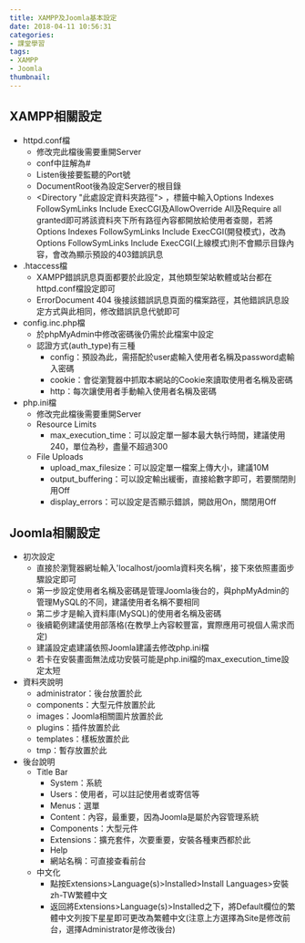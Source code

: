 ```yaml
---
title: XAMPP及Joomla基本設定
date: 2018-04-11 10:56:31
categories:
- 課堂學習
tags:
- XAMPP
- Joomla
thumbnail: 
---
```


## XAMPP相關設定

* httpd.conf檔
    * 修改完此檔後需要重開Server
    * conf中註解為#
    * Listen後接要監聽的Port號
    * DocumentRoot後為設定Server的根目錄
    * <Directory "此處設定資料夾路徑"> </Directory>，標籤中輸入Options Indexes FollowSymLinks Include ExecCGI及AllowOverride All及Require all granted即可將該資料夾下所有路徑內容都開放給使用者查閱，若將Options Indexes FollowSymLinks Include ExecCGI(開發模式)，改為Options FollowSymLinks Include ExecCGI(上線模式)則不會顯示目錄內容，會改為顯示預設的403錯誤訊息
* .htaccess檔
    * XAMPP錯誤訊息頁面都要於此設定，其他類型架站軟體或站台都在httpd.conf檔設定即可
    * ErrorDocument 404 後接該錯誤訊息頁面的檔案路徑，其他錯誤訊息設定方式與此相同，修改錯誤訊息代號即可
* config.inc.php檔
    * 於phpMyAdmin中修改密碼後仍需於此檔案中設定
    * 認證方式(auth_type)有三種
        * config：預設為此，需搭配於user處輸入使用者名稱及password處輸入密碼
        * cookie：會從瀏覽器中抓取本網站的Cookie來讀取使用者名稱及密碼
        * http：每次讓使用者手動輸入使用者名稱及密碼
* php.ini檔
    * 修改完此檔後需要重開Server
    * Resource Limits
        * max_execution_time：可以設定單一腳本最大執行時間，建議使用240，單位為秒，盡量不超過300
    * File Uploads
        * upload_max_filesize：可以設定單一檔案上傳大小，建議10M
        * output_buffering：可以設定輸出緩衝，直接給數字即可，若要關閉則用Off
        * display_errors：可以設定是否顯示錯誤，開啟用On，關閉用Off

## Joomla相關設定

* 初次設定
    * 直接於瀏覽器網址輸入'localhost/joomla資料夾名稱'，接下來依照畫面步驟設定即可
    * 第一步設定使用者名稱及密碼是管理Joomla後台的，與phpMyAdmin的管理MySQL的不同，建議使用者名稱不要相同
    * 第二步才是輸入資料庫(MySQL)的使用者名稱及密碼
    * 後續範例建議使用部落格(在教學上內容較豐富，實際應用可視個人需求而定)
    * 建議設定處建議依照Joomla建議去修改php.ini檔
    * 若卡在安裝畫面無法成功安裝可能是php.ini檔的max_execution_time設定太短
* 資料夾說明
    * administrator：後台放置於此
    * components：大型元件放置於此
    * images：Joomla相關圖片放置於此
    * plugins：插件放置於此
    * templates：樣板放置於此
    * tmp：暫存放置於此
* 後台說明
    * Title Bar
        * System：系統
        * Users：使用者，可以註記使用者或寄信等
        * Menus：選單
        * Content：內容，最重要，因為Joomla是屬於內容管理系統
        * Components：大型元件
        * Extensions：擴充套件，次要重要，安裝各種東西都於此
        * Help
        * 網站名稱：可直接查看前台
    * 中文化
        * 點按Extensions>Language(s)>Installed>Install Languages>安裝zh-TW繁體中文
        * 返回將Extensions>Language(s)>Installed之下，將Default欄位的繁體中文列按下星星即可更改為繁體中文(注意上方選擇為Site是修改前台，選擇Administrator是修改後台)